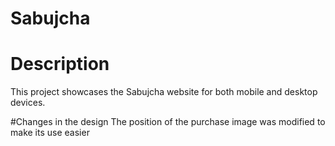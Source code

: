 # Sabujcha

# Description
This project showcases the Sabujcha website for both mobile and desktop devices.

#Changes in the design
The position of the purchase image was modified to make its use easier
